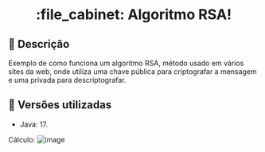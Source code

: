 <h1 align="center">:file_cabinet: Algoritmo RSA!</h1>

## :memo: Descrição
Exemplo de como funciona um algoritmo RSA, método usado em vários sites da web, onde utiliza uma chave pública para criptografar a mensagem e uma privada para descriptografar.

## :wrench: Versões utilizadas
* Java: 17.

Cálculo:
![image](https://user-images.githubusercontent.com/50887364/203666071-03241d2c-f050-4eca-ac2a-56887d11e77e.png)
